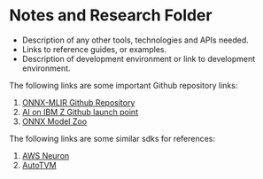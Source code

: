 # Notes and Research Folder

- Description of any other tools, technologies and APIs needed.
- Links to reference guides, or examples.
- Description of development environment or link to development environment.

The following links are some important Github repository links:
1. [ONNX-MLIR Github Repository](https://github.com/onnx/onnx-mlir/)
2. [AI on IBM Z Github launch point](https://github.com/IBM/ai-on-z-101/)
3. [ONNX Model Zoo](https://github.com/onnx/models/)

The following links are some similar sdks for references:
1. [AWS Neuron](https://awsdocs-neuron.readthedocs-hosted.com/en/latest/src/examples/tensorflow/openpose_demo/openpose.html/)
2. [AutoTVM](https://tvm.apache.org/docs/tutorial/autotvm_relay_x86.html/)
